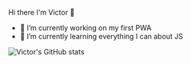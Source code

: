 Hi there I'm Victor 👋

- 🔭 I’m currently working on my first PWA 
- 🌱 I’m currently learning everything I can about JS



![Victor's GitHub stats](https://github-readme-stats.vercel.app/api?username=VictorPolouchine&count_private=true&show_icons=true&theme=highcontrast)

